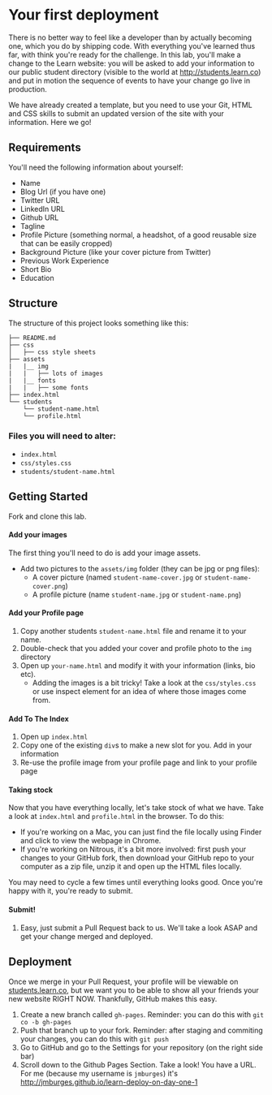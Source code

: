 # Your first deployment

There is no better way to feel like a developer than by actually becoming one, which you do by shipping code. With everything you've learned thus far, with think you're ready for the challenge. In this lab, you'll make a change to the Learn website: you will be asked to add your information to our public student directory (visible to the world at http://students.learn.co) and put in motion the sequence of events to have your change go live in production. 

We have already created a template, but you need to use your Git, HTML and CSS skills to submit an updated version of the site with your information. Here we go!

## Requirements

You'll need the following information about yourself:

* Name
* Blog Url (if you have one)
* Twitter URL
* LinkedIn URL
* Github URL
* Tagline
* Profile Picture (something normal, a headshot, of a good reusable size that can be easily cropped)
* Background Picture (like your cover picture from Twitter)
* Previous Work Experience
* Short Bio
* Education

## Structure

The structure of this project looks something like this:

```text
├── README.md
├── css
│   ├── css style sheets
├── assets
|   |__ img
|   |   ├── lots of images
|   |__ fonts
|   |   ├── some fonts
├── index.html
└── students
    └── student-name.html
    └── profile.html

```

### Files you will need to alter:
  * `index.html`
  * `css/styles.css`
  * `students/student-name.html`

## Getting Started

Fork and clone this lab.

#### Add your images

The first thing you'll need to do is add your image assets.

  * Add two pictures to the `assets/img` folder (they can be jpg or png files):
    * A cover picture (named `student-name-cover.jpg` or `student-name-cover.png`)
    * A profile picture (name `student-name.jpg` or `student-name.png`)

#### Add your Profile page

  1. Copy another students `student-name.html` file and rename it to your name. 
  2. Double-check that you added your cover and profile photo to the `img` directory
  3. Open up `your-name.html` and modify it with your information (links, bio etc).
     * Adding the images is a bit tricky! Take a look at the `css/styles.css` or use inspect element for an idea of where those images come from.

#### Add To The Index

  1. Open up `index.html`
  2. Copy one of the existing `div`s to make a new slot for you. Add in your information
  3. Re-use the profile image from your profile page and link to your profile page

#### Taking stock

Now that you have everything locally, let's take stock of what we have. Take a look at `index.html` and `profile.html` in the browser. To do this: 

* If you're working on a Mac, you can just find the file locally using Finder and click to view the webpage in Chrome. 
* If you're working on Nitrous, it's a bit more involved: first push your changes to your GitHub fork, then download your GitHub repo to your computer as a zip file, unzip it and open up the HTML files locally. 

You may need to cycle a few times until everything looks good. Once you're happy with it, you're ready to submit.

#### Submit!

  1. Easy, just submit a Pull Request back to us. We'll take a look ASAP and get your change merged and deployed.

## Deployment

Once we merge in your Pull Request, your profile will be viewable on [students.learn.co](), but we want you to be able to show all your friends your new website RIGHT NOW. Thankfully, GitHub makes this easy.

  1. Create a new branch called `gh-pages`. Reminder: you can do this with `git co -b gh-pages`
  2. Push that branch up to your fork. Reminder: after staging and commiting your changes, you can do this with `git push`
  3. Go to GitHub and go to the Settings for your repository (on the right side bar)
  4. Scroll down to the Github Pages Section. Take a look! You have a URL. For me (because my username is `jmburges`) it's http://jmburges.github.io/learn-deploy-on-day-one-1
